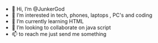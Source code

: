 - 👋 Hi, I’m @JunkerGod
- 👀 I’m interested in tech, phones, laptops , PC's and coding
- 🌱 I’m currently learning HTML 
- 💞️ I’m looking to collaborate on java script
- 📫 to reach me just send me something

<!---
JunkerGod/JunkerGod is a ✨ special ✨ repository because its `README.md` (this file) appears on your GitHub profile.
You can click the Preview link to take a look at your changes.
--->
